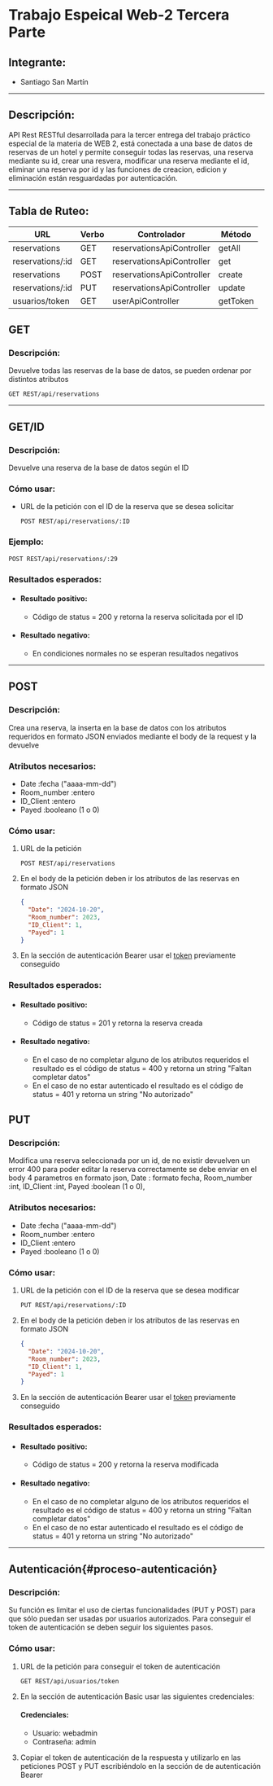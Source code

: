 # Trabajo Espeical Web-2 Tercera Parte

## Integrante:

- Santiago San Martín

---

## Descripción:

API Rest RESTful desarrollada para la tercer entrega del trabajo práctico especial de la materia de WEB 2, está conectada a una base de datos de reservas de un hotel y permite conseguir todas las reservas, una reserva mediante su id, crear una resvera, modificar una reserva mediante el id, eliminar una reserva por id y las funciones de creacion, edicion y eliminación están resguardadas por autenticación.

---

## Tabla de Ruteo:

|        URL       |Verbo|       Controlador         |Método    |
|------------------|-----|---------------------------|----------|
|reservations      |GET  |reservationsApiController  |getAll    |
|reservations/:id  |GET  |reservationsApiController  |get       |
|reservations      |POST |reservationsApiController  |create    |
|reservations/:id  |PUT  |reservationsApiController  |update    |
|usuarios/token    |GET  |userApiController          |getToken  |


## GET

### Descripción:

Devuelve todas las reservas de la base de datos, se pueden ordenar por distintos atributos 

``` http
GET REST/api/reservations
```
---

## GET/ID

### Descripción:

Devuelve una reserva de la base de datos según el ID

### Cómo usar:

- URL de la petición con el ID de la reserva que se desea solicitar
  ``` http
  POST REST/api/reservations/:ID
  ```

### Ejemplo:

  ``` http
  POST REST/api/reservations/:29
  ```
  
### Resultados esperados:

- #### Resultado positivo:

   - Código de status = 200 y retorna la reserva solicitada por el ID

- #### Resultado negativo:

   - En condiciones normales no se esperan resultados negativos
   
---

## POST

### Descripción:

Crea una reserva, la inserta en la base de datos con los atributos requeridos en formato JSON enviados mediante el body de la request y la devuelve

### Atributos necesarios:

- Date :fecha ("aaaa-mm-dd")
- Room_number :entero
- ID_Client :entero
- Payed :booleano (1 o 0)

### Cómo usar:

1. URL de la petición
   ``` http
   POST REST/api/reservations
   ```

2. En el body de la petición deben ir los atributos de las reservas en formato JSON
   ``` json
   {
     "Date": "2024-10-20",
     "Room_number": 2023,
     "ID_Client": 1,
     "Payed": 1
   }
   ```
3. En la sección de autenticación Bearer usar el [token](#proceso-autenticación) previamente conseguido
   
### Resultados esperados:

- #### Resultado positivo:

  - Código de status = 201 y retorna la reserva creada

- #### Resultado negativo:

  - En el caso de no completar alguno de los atributos requeridos el resultado es el código de status = 400 y retorna un string "Faltan completar datos"
  - En el caso de no estar autenticado el resultado es el código de status = 401 y retorna un string "No autorizado"

## PUT

### Descripción:

Modifica una reserva seleccionada por un id, de no existir devuelven un error 400 para poder editar la reserva correctamente se debe enviar en el body 4 parametros en formato json, Date : formato fecha, Room_number :int, ID_Client :int, Payed :boolean (1 o 0), 

### Atributos necesarios:

- Date :fecha ("aaaa-mm-dd")
- Room_number :entero
- ID_Client :entero
- Payed :booleano (1 o 0)

### Cómo usar:

1. URL de la petición con el ID de la reserva que se desea modificar
   ``` http
   PUT REST/api/reservations/:ID
   ```

2. En el body de la petición deben ir los atributos de las reservas en formato JSON
   ``` json
   {
     "Date": "2024-10-20",
     "Room_number": 2023,
     "ID_Client": 1,
     "Payed": 1
   }
   ```
3. En la sección de autenticación Bearer usar el [token](#proceso-autenticación) previamente conseguido 
   
### Resultados esperados:

- #### Resultado positivo:

  - Código de status = 200 y retorna la reserva modificada

- #### Resultado negativo:

  - En el caso de no completar alguno de los atributos requeridos el resultado es el código de status = 400 y retorna un string "Faltan completar datos"
  - En el caso de no estar autenticado el resultado es el código de status = 401 y retorna un string "No autorizado"


---

## Autenticación{#proceso-autenticación}

### Descripción:

Su función es limitar el uso de ciertas funcionalidades (PUT y POST) para que sólo puedan ser usadas por usuarios autorizados. Para conseguir el token de autenticación se deben seguir los siguientes pasos.

### Cómo usar:

1. URL de la petición para conseguir el token de autenticación
   ``` http
   GET REST/api/usuarios/token
   ```

2. En la sección de autenticación Basic usar las siguientes credenciales:
   #### Credenciales:

   - Usuario: webadmin
   - Contraseña: admin

3. Copiar el token de autenticación de la respuesta y utilizarlo en las peticiones POST y PUT escribiéndolo en la sección de de autenticación Bearer

